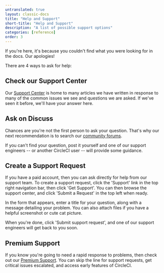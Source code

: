 ```yaml
---
untranslated: true
layout: classic-docs
title: "Help and Support"
short-title: "Help and Support"
description: "A list of possible support options"
categories: [reference]
order: 3
---
```


If you're here, it's because you couldn't find what you were looking for in the docs. Our apologies!

There are 4 ways to ask for help:

## Check our Support Center

Our [Support Center](https://support.circleci.com/hc/en-us) is home to many articles we have written in response to many of the common issues we see and questions we are asked. If we've seen it before, we'll have your answer here.

## Ask on Discuss

Chances are you're not the first person to ask your question. That's why our next recommendation is to search our [community forums](https://discuss.circleci.com/).

If you can't find your question, post it yourself and one of our support engineers -- or another CircleCI user -- will provide some guidance.

## Create a Support Request

If you have a paid account, then you can ask directly for help from our support team. To create a support request, click the  'Support' link in the top right navigation bar, then click 'Get Support'. You can then browse the support center, and click 'Submit a Request' in the top left when ready.

In the form that appears, enter a title for your question, along with a message detailing your problem. You can also attach files if you have a helpful screenshot or cute cat picture.

When you're done, click 'Submit support request', and one of our support engineers will get back to you soon.

## Premium Support

If you know you're going to need a rapid response to problems, then check out our [Premium Support](https://circleci.com/support/premium-support/). You can skip the line for support requests, get critical issues escalated, and access early features of CircleCI.
